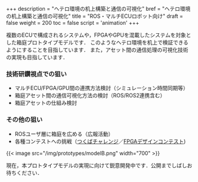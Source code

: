 +++
description = "ヘテロ環境の机上構築と通信の可視化"
bref = "ヘテロ環境の机上構築と通信の可視化"
title = "ROS・マルチECUロボット向け"
draft = false
weight = 200
toc = false
script = 'animation'
+++

複数のECUで構成されるシステムや，FPGAやGPUを混載したシステムを対象とした箱庭プロトタイプモデルです．
このようなヘテロ環境を机上で検証できるようにすることを目指しています．
また，アセット間の通信処理の可視化技術の実現も目指しています．

### 技術研鑽視点での狙い

- マルチECU/FPGA/GPU間の連携方法検討（シミュレーション時間同期等）
- 箱庭アセット間の通信可視化方法の検討（ROS/ROS2連携含む）
- 箱庭アセットの仕組み検討

### その他の狙い

- ROSユーザ層に箱庭を広める（広報活動）
- 各種コンテストへの挑戦（[つくばチャレンジ](https://tsukubachallenge.jp/)／[FPGAデザインコンテスト](https://wwp.shizuoka.ac.jp/fpt-design-contest/fpt20/))

{{< image src="/img/prototypes/modelB.png" width="700" >}}

現在，本プロトタイプモデルの実現に向けて鋭意開発中です．公開までしばしお待ちください．

